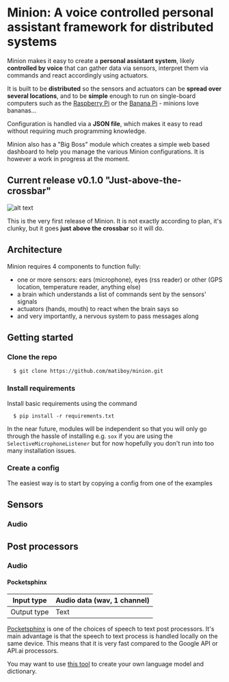 # Minion: A voice controlled personal assistant framework for distributed systems

Minion makes it easy to create a **personal assistant system**, likely **controlled by voice** that can gather data via sensors, interpret them via commands and react accordingly using actuators.

It is built to be **distributed** so the sensors and actuators can be **spread over several locations**, and to be **simple** enough to run on single-board computers such as the [Raspberry Pi](https://www.raspberrypi.org/) or the [Banana Pi](http://www.lemaker.org/) - minions love bananas...

Configuration is handled via a **JSON file**, which makes it easy to read without requiring much programming knowledge.

Minion also has a "Big Boss" module which creates a simple web based dashboard to help you manage the various Minion configurations. It is however a work in progress at the moment.

## Current release v0.1.0 "Just-above-the-crossbar"

![alt text](http://media4.giphy.com/media/h7FwW161xjopW/giphy.gif "Slightly off football kick")

This is the very first release of Minion. It is not exactly according to plan, it's clunky, but it goes **just above the crossbar** so it will do.

## Architecture
Minion requires 4 components to function fully:

- one or more sensors: ears (microphone), eyes (rss reader) or other (GPS location, temperature reader, anything else)
- a brain which understands a list of commands sent by the sensors' signals
- actuators (hands, mouth) to react when the brain says so
- and very importantly, a nervous system to pass messages along

## Getting started

### Clone the repo

```
  $ git clone https://github.com/matiboy/minion.git
```

### Install requirements

Install basic requirements using the command

```
  $ pip install -r requirements.txt
```

In the near future, modules will be independent so that you will only go through the hassle of installing e.g. `sox` if you are using the `SelectiveMicrophoneListener` but for now hopefully you don't run into too many installation issues.

### Create a config

The easiest way is to start by copying a config from one of the examples

## Sensors

### Audio

## Post processors

### Audio

#### Pocketsphinx

| Input type  | Audio data (wav, 1 channel) |
|-------------|-----------------------------|
| Output type | Text                        |

[Pocketsphinx](http://cmusphinx.sourceforge.net/) is one of the choices of speech to text post processors. It's main advantage is that the speech to text process is handled locally on the same device. This means that it is very fast compared to the Google API or API.ai processors.

You may want to use [this tool](http://www.speech.cs.cmu.edu/tools/lmtool-new.html) to create your own language model and dictionary.


